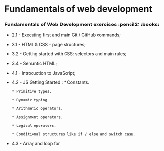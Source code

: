 <h1>Fundamentals of web development 

<h3>Fundamentals of Web Development exercises :pencil2:	:books:	 </h3>


* 2.1 - Executing first and main Git / GitHub commands;
* 3.1 - HTML & CSS - page structures;
* 3.2 - Getting started with CSS: selectors and main rules;
* 3.4 - Semantic HTML;
* 4.1 - Introduction to JavaScript;
* 4.2 - JS Getting Started : 
      * Constants.
      
      * Primitive types.
      
      * Dynamic typing.
     
      * Arithmetic operators.
      
      * Assignment operators.

      * Logical operators.
      
      * Conditional structures like if / else and switch case.
* 4.3 - Array and loop for
